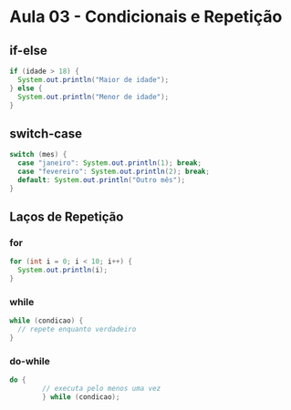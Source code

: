 # Aula 03 - Condicionais e Repetição

## if-else
```java
if (idade > 18) {
  System.out.println("Maior de idade");
} else {
  System.out.println("Menor de idade");
}
```

## switch-case
```java
switch (mes) {
  case "janeiro": System.out.println(1); break;
  case "fevereiro": System.out.println(2); break;
  default: System.out.println("Outro mês");
}
```

## Laços de Repetição

### for
```java
for (int i = 0; i < 10; i++) {
  System.out.println(i);
}
```

### while
```java
while (condicao) {
  // repete enquanto verdadeiro
}
```

### do-while
```java
do {
        // executa pelo menos uma vez
        } while (condicao);
```
